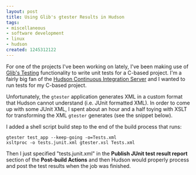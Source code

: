 ```yaml
--- 
layout: post
title: Using Glib's gtester Results in Hudson
tags: 
- miscellaneous
- software development
- linux
- hudson
created: 1245312122
---
```

For one of the projects I've been working on lately, I've been making use of [Glib's Testing](http://library.gnome.org/devel/glib/unstable/glib-Testing.html) functionality to write unit tests for a C-based project. I'm a fairly big fan of the [Hudson Continuous Integration Server](http://hudson-ci.org) and I wanted to run tests for my C-based project. 

Unfortunately, the `gtester` application generates XML in a custom format that Hudson cannot understand (i.e. JUnit formatted XML). In order to come up with some JUnit XML, I spent about an hour and a half toying with XSLT for transforming the XML `gtester` generates (see the snippet below).

I added a shell script build step to the end of the build process that runs:

    gtester test_app --keep-going -o=Tests.xml
    xsltproc -o tests.junit.xml gtester.xsl Tests.xml

Then I just specified "tests.junit.xml" in the **Publish JUnit test result report** section of the **Post-build Actions** and then Hudson would properly process and post the test results when the job was finished.

<script src="http://gist.github.com/131727.js"></script>
